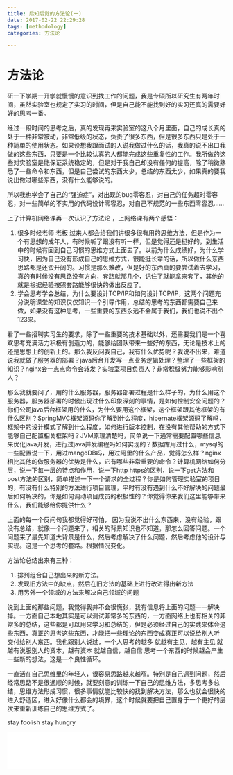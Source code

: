 ```yaml
---
title: 后知后觉的方法论(一)
date: 2017-02-22 22:29:28
tags: [methodology]
categories: 方法论

---
```


# 方法论

研一下学期一开学就慢慢的意识到找工作的问题，我是专硕所以研究生有两年时间，虽然实验室也规定了实习的时间，但是自己能不能找到好的实习还真的需要好好的思考一番。

经过一段时间的思考之后，真的发现再来实验室的这八个月里面，自己的成长真的处于一种非常被动，非常低级的状态，负责了很多东西，但是很多东西只是处于一种简单的使用状态。如果设想我跟面试的人说我做过什么的话，我真的说不出口我做的这些东西，只要是一个比较认真的人都能完成这些重复性的工作。我所做的这些对实验室是能保证系统稳定的，但是对于我自己却没有任何的提高，除了稍微熟悉了一些命令和东西，但是自己尝试的东西太少，总结的东西太少，如果真的要我说出做过哪些东西，没有什么能够说的。

所以我也学会了自己的“强迫症”，对出现的bug零容忍，对自己的任务超时零容忍，对一些简单的不实用的代码设计零容忍，对自己不规范的一些东西零容忍……

<!-- more -->

上了计算机网络课再一次认识了方法论 ，上网络课有两个感悟：

1. 很多时候老师 老板 过来人都会给我们讲很多很有用的思维方法，但是作为一个有思想的成年人，有时候听了跟没有听一样，但是觉得还是挺好的，到生活中的时候有回到自己习惯的思维方式上面去了。以前为什么成绩好，为什么学习快，因为自己没有形成自己的思维方式，很能挺长辈的话，所以做什么东西思路都是还蛮开阔的。习惯是那么难改，但是好的东西真的要尝试着去学习，真的有时候没有思路没有方向，套路就那几个，记住了就能拿来套了，其他的就是根据经验按照套路能够很快的做出反应了。
2. 学会思考学会总结，为什么要设计TCP/IP和如何设计TCP/IP，这两个问题充分说明课堂的知识仅仅知识一个引导作用，总结的思考的东西都需要自己来做，如果没有这种思考，一些重要的东西永远不会属于我们，我们也说不出个123来。

看了一些招聘实习生的要求，除了一些重要的技术基础以外，还需要我们是一个喜欢思考充满活力积极有创造力的，能够给团队带来一些好的东西，无论是技术上的还是思想上的创新上的。那么我反问我自己，我有什么优势呢？我说不出来，难道说我就做了服务器的部署？java后台开发写一点业务逻辑处理？整理了一些框架的知识？nginx会一点点命令会转发？实验室项目负责人？非常积极努力能够影响别人？

那么我就要问了，用的什么服务器，服务器部署过程是什么样子的，为什么用这个服务器，服务器部署的时候出现过什么印象深刻的事情，是如何控制安全问题的？你们公司java后台框架用的什么，为什么要用这个框架，这个框架跟其他框架的有什么区别？SpringMVC框架源码你了解到什么程度，hibernate框架源码了解吗，框架中的设计模式了解到什么程度，如何进行版本控制，在没有其他帮助的方式下能够自己配置相关框架吗？JVM原理清楚吗，简单说一下通常需要配置哪些信息来优化java开发，进行过java并发编程吗如何实现的？数据库用过什么，mysql的一些配置说一下，用过mangoDB吗，用过阿里的什么产品，觉得怎么样？nginx相比其他的做服务器的优势是什么，它有哪些非常重要的命令？计算机网络如何分层，说一下每一层的特点和作用，说一下http https的区别，说一下get方法和post方法的区别，简单描述一下一个请求的全过程？你是如何管理实验室的项目的，有没有什么特别的方法进行项目管理，平时有没有遇到什么不好解决的问题最后如何解决的，你是如何调动项目成员的积极性的？你觉得你来我们这里能够带来什么，我们能够给你提供什么？

上面的每一个反问句我都觉得好可怕， 因为我说不出什么东西来，没有经验，跟没有总结，就像一个问题来了，相关的背景知识也不知道，那怎么回答问题。一个问题来了最先知道大背景是什么，然后考虑解决了什么问题，然后考虑他的设计与实现。这是一个思考的套路。根据情况变化。

方法论总结出来有三种：

1. 排列组合自己想出来的新方法。
2. 发现旧方法中的缺点，然后在旧方法的基础上进行改进得出新方法
3. 用另外一个领域的方法来解决自己领域的问题

说到上面的那些问题，我觉得我并不会很慌张，我有信息将上面的问题一一解决掉。一方面自己本地其实是可以测试非常多的东西的，一方面网络上也有相关的非常多的总结，这些都是可以用来学习和总结的，但是必须经过自己的实践来体会这些东西，真正的思考这些东西，才能把一些理论的东西变成真正可以说给别人听 交付给别人东西。我也跟别人说过，一个人思考的越多 就越有主见，越有主见 就越有说服别人的资本，越有资本 就越自信，越自信 思考一个东西的时候越会产生一些新的想法，这是一个良性循环。

一直活在自己思维里的年轻人，很容易思路越来越窄。特别是自己遇到问题，然后经常思路不是很通顺的时候，就要刻意的训练一下自己的思维方法，多思考多总结，思维方法形成习惯，很多事情就能比较快的找到解决方法，那么也就会很快的进入舒适区，进入好像什么都会的境界，这个时候就要把自己置身于一个更好的层次来重新训练自己的思维方式了。

stay foolish stay hungry

<iframe frameborder="no" border="0" marginwidth="0" marginheight="0" width=330 height=86 src="//music.163.com/outchain/player?type=2&id=432506345&auto=1&height=66"></iframe>